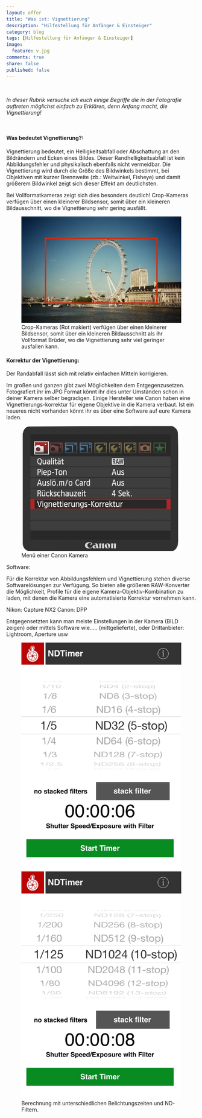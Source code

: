 ```yaml
---
layout: offer
title: "Was ist: Vignettierung"
description: "Hilfestellung für Anfänger & Einsteiger"
category: blog
tags: [Hilfestellung für Anfänger & Einsteiger]
image:
  feature: v.jpg
comments: true
share: false
published: false
---
```

 
  


    



*In dieser Rubrik versuche ich euch einige Begriffe die in der Fotografie auftreten möglichst einfach zu Erklären, denn Anfang macht, die Vignettierung!* 
 
  


    








#### <a name="fenced-code-block">Was bedeutet Vignettierung?:</a>
Vignettierung bedeutet, ein Helligkeitsabfall oder Abschattung an den Bildrändern und Ecken eines Bildes.
Dieser Randhelligkeitsabfall ist kein Abbildungsfehler und physikalisch ebenfalls nicht vermeidbar.
Die Vignettierung wird durch die Größe des Bildwinkels bestimmt, bei Objektiven mit kurzer Brennweite (zb.: Weitwinkel, Fisheye) und damit größerem Bildwinkel zeigt sich dieser Effekt am deutlichsten.

Bei Vollformatkameras zeigt sich dies besonders deutlich! Crop-Kameras verfügen über einen kleinerer Bildsensor, somit über ein kleineren Bildausschnitt, wo die Vignettierung sehr gering ausfällt.








<figure>
<img src="/images/v1.jpg"/>
<figcaption>Crop-Kameras (Rot makiert) verfügen über einen kleinerer Bildsensor, somit über ein kleineren Bildausschnitt als ihr Vollformat Brüder, wo die Vignettierung sehr viel geringer ausfallen kann.</figcaption>
</figure>






#### <a name="fenced-code-block">Korrektur  der Vignettierung:</a>
Der Randabfall lässt sich mit relativ einfachen Mitteln korrigieren. 

Im großen und ganzen gibt zwei Möglichkeiten dem Entgegenzusetzen. 
Fotografiert ihr im JPG Format könnt ihr dies unter Umständen schon in deiner Kamera selber begradigen.
Einige Hersteller wie Canon haben eine Vignettierungs-korrektur für eigene Objektive in die Kamera verbaut. Ist ein neueres nicht vorhanden könnt ihr es über eine Software auf eure Kamera laden. 


<figure>
<img src="/images/v2.jpg"/>
<figcaption>Menü einer Canon Kamera</figcaption>
</figure>



Software:

Für die Korrektur von Abbildungsfehlern und Vignettierung stehen diverse Softwarelösungen zur Verfügung. So bieten alle größeren RAW-Konverter die Möglichkeit, Profile für die eigene Kamera-Objektiv-Kombination zu laden, mit denen die Kamera­ eine automatisierte Korrektur vornehmen kann. 


Nikon: Capture NX2
Canon: DPP


Entgegensetzten kann man meiste Einstellungen in der Kamera (BILD zeigen)
oder mittels Software wie..... (mittgelieferte), oder Drittanbieter: Lightroom, Aperture usw

<figure class="half">
	<img src="/images/nd4.jpg">
	<img src="/images/nd3.jpg">
	<figcaption>Berechnung mit unterschiedlichen Belichtungszeiten und ND-Filtern.</figcaption>
</figure>
